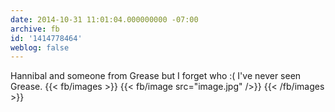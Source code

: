 ```yaml
---
date: 2014-10-31 11:01:04.000000000 -07:00
archive: fb
id: '1414778464'
weblog: false
---
```


Hannibal and someone from Grease but I forget who :( I've never seen Grease.
{{< fb/images >}}
{{< fb/image src="image.jpg" />}}
{{< /fb/images >}}
